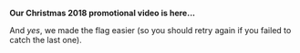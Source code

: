 <b>Our Christmas 2018 promotional video is here...</b>

And _yes_, we made the flag easier (so you should retry again if you failed to catch the last one).

